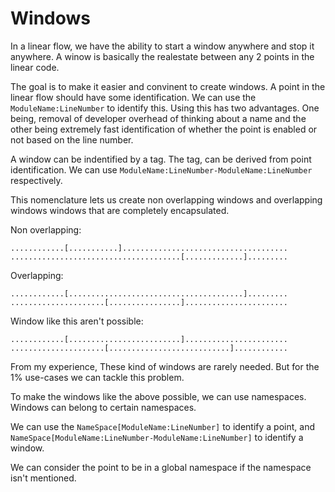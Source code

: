 # Windows

In a linear flow, we have the ability to start a window anywhere and
stop it anywhere. A winow is basically the realestate between any 2
points in the linear code.

The goal is to make it easier and convinent to create windows.  A
point in the linear flow should have some identification. We can use
the `ModuleName:LineNumber` to identify this. Using this has two
advantages. One being, removal of developer overhead of thinking about
a name and the other being extremely fast identification of whether
the point is enabled or not based on the line number.

A window can be indentified by a tag. The tag, can be derived from
point identification. We can use
`ModuleName:LineNumber-ModuleName:LineNumber` respectively.

This nomenclature lets us create non overlapping windows and
overlapping windows windows that are completely encapsulated.

Non overlapping:
```
............[...........].....................................
......................................[.............].........
```

Overlapping:
```
............[.......................................].........
.....................[................].......................
```


Window like this aren't possible:
```
............[.........................].......................
.....................[...........................]............
```

From my experience, These kind of windows are rarely needed. But for
the 1% use-cases we can tackle this problem.

To make the windows like the above possible, we can use namespaces.
Windows can belong to certain namespaces.

We can use the `NameSpace[ModuleName:LineNumber]` to identify a point,
and `NameSpace[ModuleName:LineNumber-ModuleName:LineNumber]` to
identify a window.

We can consider the point to be in a global namespace if the namespace
isn't mentioned.
